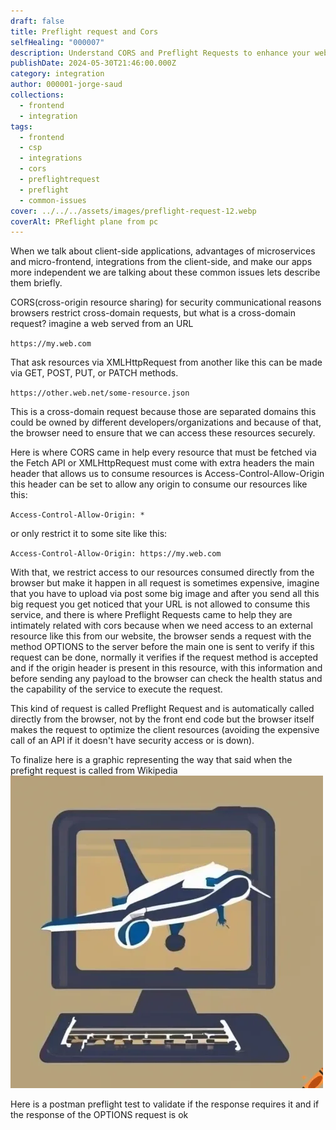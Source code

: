 ```yaml
---
draft: false
title: Preflight request and Cors
selfHealing: "000007"
description: Understand CORS and Preflight Requests to enhance your web app's security and optimize cross-domain resource sharing.
publishDate: 2024-05-30T21:46:00.000Z
category: integration
author: 000001-jorge-saud
collections:
  - frontend
  - integration
tags:
  - frontend
  - csp
  - integrations
  - cors
  - preflightrequest
  - preflight
  - common-issues
cover: ../../../assets/images/preflight-request-12.webp
coverAlt: PReflight plane from pc
---
```


When we talk about client-side applications, advantages of microservices and micro-frontend, integrations from the client-side, and make our apps more independent we are talking about these common issues lets describe them briefly.

CORS(cross-origin resource sharing) for security communicational reasons browsers restrict cross-domain requests, but what is a cross-domain request? imagine a web served from an URL

`https://my.web.com`

That ask resources via XMLHttpRequest from another like this can be made via GET, POST, PUT, or PATCH methods.

`https://other.web.net/some-resource.json`

This is a cross-domain request because those are separated domains this could be owned by different developers/organizations and because of that, the browser need to ensure that we can access these resources securely.

Here is where CORS came in help every resource that must be fetched via the Fetch API or XMLHttpRequest must come with extra headers the main header that allows us to consume resources is Access-Control-Allow-Origin this header can be set to allow any origin to consume our resources like this:

`Access-Control-Allow-Origin: *`

or only restrict it to some site like this:

`Access-Control-Allow-Origin: https://my.web.com`

With that, we restrict access to our resources consumed directly from the browser but make it happen in all request is sometimes expensive, imagine that you have to upload via post some big image and after you send all this big request you get noticed that your URL is not allowed to consume this service, and there is where Preflight Requests came to help they are intimately related with cors because when we need access to an external resource like this from our website, the browser sends a request with the method OPTIONS to the server before the main one is sent to verify if this request can be done, normally it verifies if the request method is accepted and if the origin header is present in this resource, with this information and before sending any payload to the browser can check the health status and the capability of the service to execute the request.

This kind of request is called Preflight Request and is automatically called directly from the browser, not by the front end code but the browser itself makes the request to optimize the client resources (avoiding the expensive call of an API if it doesn't have security access or is down).

To finalize here is a graphic representing the way that said when the prefight request is called from Wikipedia
![Preflight schema](../../../assets/images/preflight-request-12.webp)

Here is a postman preflight test to validate if the response requires it and if the response of the OPTIONS request is ok

<script src="https://gist.github.com/Giorgiosaud/b01d2da46090f35ebbac533f1f0959b8.js"></script>
